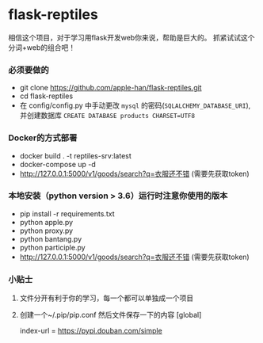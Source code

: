 # flask-reptiles
相信这个项目，对于学习用flask开发web你来说，帮助是巨大的。
抓紧试试这个分词+web的组合吧！
### 必须要做的
- git clone https://github.com/apple-han/flask-reptiles.git
- cd flask-reptiles
- 在 config/config.py 中手动更改 `mysql` 的密码(`SQLALCHEMY_DATABASE_URI`), 并创建数据库 `CREATE DATABASE products CHARSET=UTF8` 
### Docker的方式部署
- docker build . -t reptiles-srv:latest
- docker-compose up -d
- http://127.0.0.1:5000/v1/goods/search?q=衣服还不错 (需要先获取token)
### 本地安装（python version > 3.6）运行时注意你使用的版本
- pip install -r requirements.txt 
- python apple.py
- python proxy.py
- python bantang.py
- python participle.py
- http://127.0.0.1:5000/v1/goods/search?q=衣服还不错 (需要先获取token)
  
### 小贴士
1. 文件分开有利于你的学习，每一个都可以单独成一个项目
2. 创建一个~/.pip/pip.conf 然后文件保存一下的内容
    [global]
    
    index-url = https://pypi.douban.com/simple
